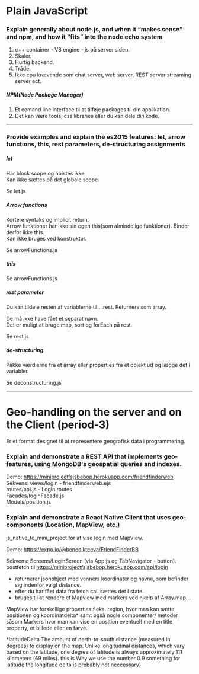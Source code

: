# Plain JavaScript
### Explain generally about node.js, and when it “makes sense” and npm, and how it “fits” into the node echo system
1. c++ container - V8 engine - js på server siden. 
2. Skaler.  
3. Hurtig backend.  
4. Tråde.  
5. Ikke cpu krævende som chat server, web server, REST server streaming server ect.  

##### NPM(Node Package Manager)
1. Et comand line interface til at tilføje packages til din applikation.  
2. Det kan være tools, css libraries eller du kan dele din kode.  

---

### Provide examples and explain the es2015 features: let, arrow functions, this, rest parameters, de-structuring assignments
##### let
Har block scope og hoistes ikke.  
Kan ikke sættes på det globale scope.  

Se let.js  
##### Arrow functions
Kortere syntaks og implicit return.  
Arrow funktioner har ikke sin egen this(som almindelige funktioner). Binder derfor ikke this.  
Kan ikke bruges ved konstruktør.  

Se arrowFunctions.js  
##### this
Se arrowFunctions.js  

##### rest parameter
Du kan tildele resten af variablerne til ...rest. Returners som array.  

De må ikke have fået et separat navn.  
Det er muligt at bruge map, sort og forEach på rest.  

Se rest.js  

##### de-structuring
Pakke værdierne fra et array eller properties fra et objekt ud og lægge det i variabler.  

Se deconstructuring.js  

---

# Geo-handling on the server and on the Client (period-3)
Er et format designet til at representere geografisk data i programmering.  

### Explain and demonstrate a REST API that implements geo-features, using MongoDB's geospatial queries and indexes.
Demo: https://miniprojectfsjsbebop.herokuapp.com/friendfinderweb  
Sekvens: views/login - friendfinderweb.ejs  
routes/api.js - Login routes  
Facades/loginFacade.js  
Models/position.js   

### Explain and demonstrate a React Native Client that uses geo-components (Location, MapView, etc.)
js_native_to_mini_project for at vise login med MapView.  

Demo: https://expo.io/@benedikteeva/FriendFinderBB  

Sekvens: Screens/LoginScreen (via App.js og TabNavigator - button). 
postfetch til https://miniprojectfsjsbebop.herokuapp.com/api/login  

- returnerer jsonobject med venners koordinater og navne, som befinder sig indenfor valgt distance.  
- efter du har fået data fra fetch call sættes det i state.
- bruges til at rendere et Mapview med markers ved hjælp af Array.map...

MapView har forskellige properties f.eks. region, hvor man kan sætte positionen og koordinatdelta*  samt også nogle componenter/ metoder såsom Markers hvor man kan vise en position eventuelt med en title property, et billede eller en farve.  








*latitudeDelta
The amount of north-to-south distance (measured in degrees) to display on the map. Unlike longitudinal distances, which vary based on the latitude, one degree of latitude is always approximately 111 kilometers (69 miles). this is Why we use the number 0.9 something for latitude the longitude delta is probably not neccessary)
